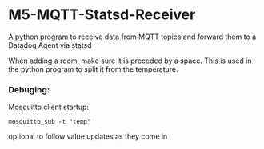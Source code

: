 # M5-MQTT-Statsd-Receiver
A python program to receive data from MQTT topics and forward them to a Datadog Agent via statsd

When adding a room, make sure it is preceded by a space. This is used in the python program to split it from the temperature. 

### Debuging:

Mosquitto client startup:
        
```
mosquitto_sub -t "temp"
```

optional to follow value updates as they come in
